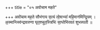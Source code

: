+++
title = "०५ अवोचाम महते"

+++
अवो॑चाम मह॒ते सौभ॑गाय स॒त्यं त्वे॒षाभ्यां॑ महि॒मान॑मिन्द्रि॒यम् ।  
अ॒स्मान्त्स्वि॑न्द्रावरुणा घृत॒श्चुत॒स्त्रिभिः॑ सा॒प्तेभि॑रवतं शुभस्पती ॥